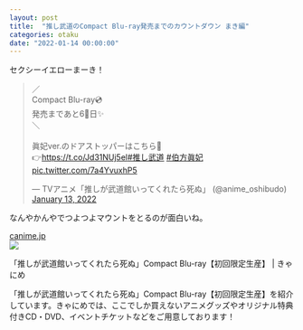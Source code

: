 ```yaml
---
layout: post
title:  "推し武道のCompact Blu-ray発売までのカウントダウン まき編"
categories: otaku
date: "2022-01-14 00:00:00"
---
```


セクシーイエローまーき！

<blockquote class="twitter-tweet tw-align-center"><p lang="ja" dir="ltr">／<br>Compact Blu-ray💿<br>発売まであと6⃣日✨<br>＼<br><br>眞妃ver.のドアストッパーはこちら🎵<br>👉<a href="https://t.co/Jd31NUj5el">https://t.co/Jd31NUj5el</a><a href="https://twitter.com/hashtag/%E6%8E%A8%E3%81%97%E6%AD%A6%E9%81%93?src=hash&amp;ref_src=twsrc%5Etfw">#推し武道</a> <a href="https://twitter.com/hashtag/%E4%BC%AF%E6%96%B9%E7%9C%9E%E5%A6%83?src=hash&amp;ref_src=twsrc%5Etfw">#伯方眞妃</a> <a href="https://t.co/7a4YvuxhP5">pic.twitter.com/7a4YvuxhP5</a></p>&mdash; TVアニメ「推しが武道館いってくれたら死ぬ」 (@anime_oshibudo) <a href="https://twitter.com/anime_oshibudo/status/1481581799301996545?ref_src=twsrc%5Etfw">January 13, 2022</a></blockquote> <script async src="https://platform.twitter.com/widgets.js" charset="utf-8"></script>

なんやかんやでつよつよマウントをとるのが面白いね。


<div class="card">
  <a href="https://canime.jp/product/PCXP000050870/"></a>
  <div class="card__header">
    <a href="https://canime.jp/product/PCXP000050870/">canime.jp</a>
  </div>
  <div class="card__image">
    <img src="https://canime.jp/upload/ja_pics/PCXP000050870/org/1068101011_1.jpg">
  </div>
  <div class="card__title">
    <p>「推しが武道館いってくれたら死ぬ」Compact Blu-ray【初回限定生産】 | きゃにめ</p>
  </div>
  <div class="card__description">
    <p>「推しが武道館いってくれたら死ぬ」Compact Blu-ray【初回限定生産】を紹介しています。きゃにめでは、ここでしか買えないアニメグッズやオリジナル特典付きCD・DVD、イベントチケットなどをご用意しております！</p>
  </div>
</div>

